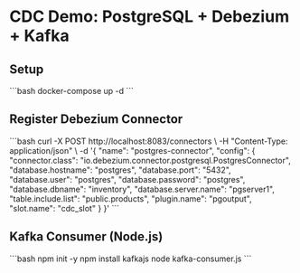 # CDC Demo: PostgreSQL + Debezium + Kafka

## Setup

\`\`\`bash
docker-compose up -d
\`\`\`

## Register Debezium Connector

\`\`\`bash
curl -X POST http://localhost:8083/connectors \\
-H "Content-Type: application/json" \\
-d '{
  "name": "postgres-connector",
  "config": {
    "connector.class": "io.debezium.connector.postgresql.PostgresConnector",
    "database.hostname": "postgres",
    "database.port": "5432",
    "database.user": "postgres",
    "database.password": "postgres",
    "database.dbname": "inventory",
    "database.server.name": "pgserver1",
    "table.include.list": "public.products",
    "plugin.name": "pgoutput",
    "slot.name": "cdc_slot"
  }
}'
\`\`\`

## Kafka Consumer (Node.js)

\`\`\`bash
npm init -y
npm install kafkajs
node kafka-consumer.js
\`\`\`
